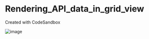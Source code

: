 # Rendering_API_data_in_grid_view
Created with CodeSandbox

![image](https://user-images.githubusercontent.com/49250170/117469897-d5eb4e80-af73-11eb-9a63-abe08ffdca12.png)


